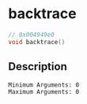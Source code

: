 # backtrace
```c
// 0x004949e0
void backtrace()
```
## Description
```
Minimum Arguments: 0
Maximum Arguments: 0
```
